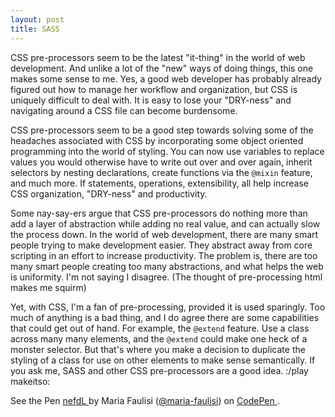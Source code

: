 ```yaml
---
layout: post
title: SASS
---
```


CSS pre-processors seem to be the latest "it-thing" in the world of web development.  And unlike a lot of the "new" ways of doing things, this one makes some sense to me.  Yes, a good web developer has probably already figured out how to manage her workflow and organization, but CSS is uniquely difficult to deal with.  It is easy to lose your "DRY-ness" and navigating around a CSS file can become burdensome.

CSS pre-processors seem to be a good step towards solving some of the headaches associated with CSS by incorporating some object oriented programming into the world of styling.  You can now use variables to replace values you would otherwise have to write out over and over again, inherit selectors by nesting declarations, create functions via the `@mixin` feature, and much more.  If statements, operations, extensibility, all help increase CSS organization, "DRY-ness" and productivity.

Some nay-say-ers argue that CSS pre-processors do nothing more than add a layer of abstraction while adding no real value, and can actually slow the process down.  In the world of web development, there are many smart people trying to make development easier.  They abstract away from core scripting in an effort to increase productivity.  The problem is, there are too many smart people creating too many abstractions, and what helps the web is uniformity.  I'm not saying I disagree.  (The thought of pre-processing html makes me squirm) 

Yet, with CSS, I'm a fan of pre-processing, provided it is used sparingly.  Too much of anything is a bad thing, and I do agree there are some capabilities that could get out of hand.  For example, the `@extend` feature.  Use a class across many many elements, and the `@extend` could make one heck of a monster selector.  But that's where you make a decision to duplicate the styling of a class for use on other elements to make sense semantically. If you ask me, SASS and other CSS pre-processors are a good idea. :/play makeitso:



<p data-height="576" data-theme-id="9015" data-slug-hash="nefdL" data-default-tab="result" data-user="maria-faulisi" class='codepen'>See the Pen <a href='http://codepen.io/maria-faulisi/pen/nefdL/'>nefdL </a> 
by Maria Faulisi (<a href='http://codepen.io/maria-faulisi'>@maria-faulisi</a>) on <a href='http://codepen.io'>CodePen </a>. </p>
<script src="//codepen.io/assets/embed/ei.js"> </script>

